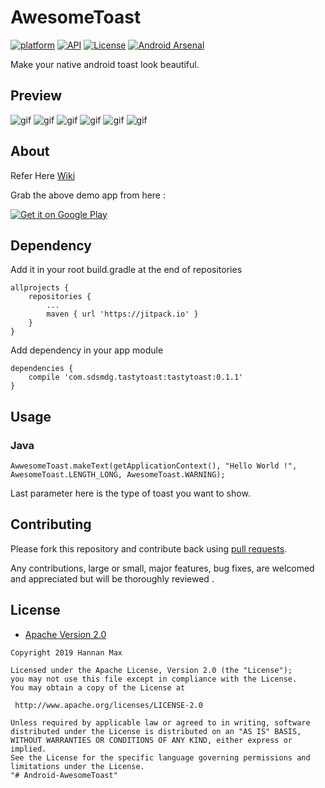 
# AwesomeToast

[![platform](https://img.shields.io/badge/platform-Android-yellow.svg)](https://www.android.com)
[![API](https://img.shields.io/badge/API-11%2B-brightgreen.svg?style=flat)](https://android-arsenal.com/api?level=11)
[![License](https://img.shields.io/badge/license-Apache%202-4EB1BA.svg?style=flat-square)](https://www.apache.org/licenses/LICENSE-2.0.html)
[![Android Arsenal](https://img.shields.io/badge/Android%20Arsenal-TastyToast-red.svg?style=flat)](http://android-arsenal.com/details/1/4039)

Make your native android toast look beautiful.

## Preview
![gif](https://github.com/yadav-rahul/TastyToast/blob/lib/static/success.gif)
![gif](https://github.com/yadav-rahul/TastyToast/blob/lib/static/warning.gif)
![gif](https://github.com/yadav-rahul/TastyToast/blob/lib/static/error.gif)
![gif](https://github.com/yadav-rahul/TastyToast/blob/lib/static/info.gif)
![gif](https://github.com/yadav-rahul/TastyToast/blob/lib/static/default.gif)
![gif](https://github.com/yadav-rahul/TastyToast/blob/lib/static/confusion.gif)

## About

Refer Here [Wiki](https://github.com/yadav-rahul/TastyToast/wiki)

Grab the above demo app from here :

[![Get it on Google Play](https://play.google.com/intl/en_us/badges/images/badge_new.png)](https://play.google.com/store/apps/details?id=com.demo.tastytoast)

## Dependency

Add it in your root build.gradle at the end of repositories
```
allprojects {
	repositories {
		...
		maven { url 'https://jitpack.io' }	
	}
}
```

Add dependency in your app module

```
dependencies {
	compile 'com.sdsmdg.tastytoast:tastytoast:0.1.1'
}
```

## Usage

### Java
```
AwwesomeToast.makeText(getApplicationContext(), "Hello World !", AwesomeToast.LENGTH_LONG, AwesomeToast.WARNING);
```
Last parameter here is the type of toast you want to show.

## Contributing

Please fork this repository and contribute back using
[pull requests](https://github.com/HM-hack-and-tech/AwesomeToast-Android/pulls).

Any contributions, large or small, major features, bug fixes, are welcomed and appreciated
but will be thoroughly reviewed .

## License

* [Apache Version 2.0](http://www.apache.org/licenses/LICENSE-2.0.html)

```
Copyright 2019 Hannan Max

Licensed under the Apache License, Version 2.0 (the "License");
you may not use this file except in compliance with the License.
You may obtain a copy of the License at

 http://www.apache.org/licenses/LICENSE-2.0

Unless required by applicable law or agreed to in writing, software
distributed under the License is distributed on an "AS IS" BASIS,
WITHOUT WARRANTIES OR CONDITIONS OF ANY KIND, either express or implied.
See the License for the specific language governing permissions and
limitations under the License.
"# Android-AwesomeToast" 
